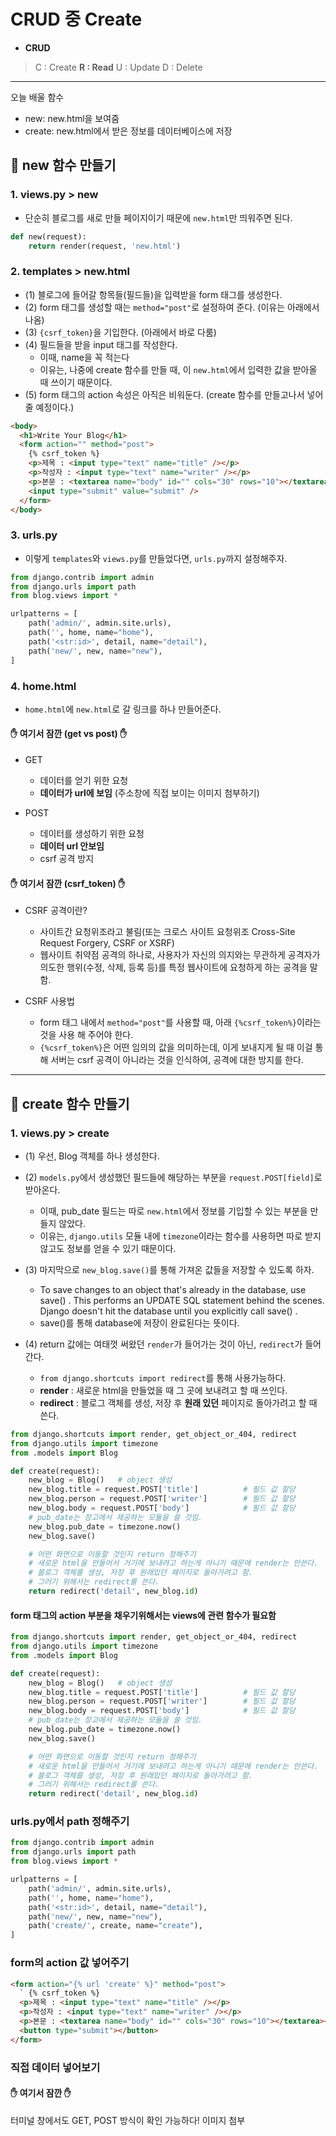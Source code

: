 # CRUD 중 Create

- **CRUD**

> C : Create
> **R : Read**
> U : Update
> D : Delete

---

오늘 배울 함수

- new: new.html을 보여줌
- create: new.html에서 받은 정보를 데이터베이스에 저장

## 💎 new 함수 만들기

### 1. views.py > new

- 단순히 블로그를 새로 만들 페이지이기 때문에 `new.html`만 띄워주면 된다.

```python
def new(request):
    return render(request, 'new.html')
```

### 2. templates > new.html

- (1) 블로그에 들어갈 항목들(필드들)을 입력받을 form 태그를 생성한다.
- (2) form 태그를 생성할 때는 `method="post"`로 설정하여 준다. (이유는 아래에서 나옴)
- (3) `{csrf_token}`을 기입한다. (아래에서 바로 다룸)
- (4) 필드들을 받을 input 태그를 작성한다.
  - 이때, name을 꼭 적는다
  - 이유는, 나중에 create 함수를 만들 때, 이 `new.html`에서 입력한 값을 받아올 때 쓰이기 때문이다.
- (5) form 태그의 action 속성은 아직은 비워둔다. (create 함수를 만들고나서 넣어줄 예정이다.)

```html
<body>
  <h1>Write Your Blog</h1>
  <form action="" method="post">
    {% csrf_token %}
    <p>제목 : <input type="text" name="title" /></p>
    <p>작성자 : <input type="text" name="writer" /></p>
    <p>본문 : <textarea name="body" id="" cols="30" rows="10"></textarea></p>
    <input type="submit" value="submit" />
  </form>
</body>
```

### 3. urls.py

- 이렇게 `templates`와 `views.py`를 만들었다면, `urls.py`까지 설정해주자.

```python
from django.contrib import admin
from django.urls import path
from blog.views import *

urlpatterns = [
    path('admin/', admin.site.urls),
    path('', home, name="home"),
    path('<str:id>', detail, name="detail"),
    path('new/', new, name="new"),
]
```

### 4. home.html

- `home.html`에 `new.html`로 갈 링크를 하나 만들어준다.

#### ✋ 여기서 잠깐 (get vs post) ✋

- GET

  - 데이터를 얻기 위한 요청
  - **데이터가 url에 보임** (주소창에 직접 보이는 이미지 첨부하기)

- POST
  - 데이터를 생성하기 위한 요청
  - **데이터 url 안보임**
  - csrf 공격 방지

#### ✋ 여기서 잠깐 (csrf_token) ✋

- CSRF 공격이란?

  - 사이트간 요청위조라고 불림(또는 크로스 사이트 요청위조 Cross-Site Request Forgery, CSRF or XSRF)
  - 웹사이트 취약점 공격의 하나로, 사용자가 자신의 의지와는 무관하게 공격자가 의도한 행위(수정, 삭제, 등록 등)를 특정 웹사이트에 요청하게 하는 공격을 말함.

- CSRF 사용법
  - form 태그 내에서 `method="post"`를 사용할 때, 아래 `{%csrf_token%}`이라는 것을 사용 해 주어야 한다.
  - `{%csrf_token%}`은 어떤 임의의 값을 의미하는데, 이게 보내지게 될 때 이걸 통해 서버는 csrf 공격이 아니라는 것을 인식하여, 공격에 대한 방지를 한다.

---

## 💎 create 함수 만들기

### 1. views.py > create

- (1) 우선, Blog 객체를 하나 생성한다.
- (2) `models.py`에서 생성했던 필드들에 해당하는 부분을 `request.POST[field]`로 받아온다.
  - 이때, pub_date 필드는 따로 `new.html`에서 정보를 기입할 수 있는 부분을 만들지 않았다.
  - 이유는, `django.utils` 모듈 내에 `timezone`이라는 함수를 사용하면 따로 받지않고도 정보를 얻을 수 있기 때문이다.
- (3) 마지막으로 `new_blog.save()`를 통해 가져온 값들을 저장할 수 있도록 하자.

  - To save changes to an object that's already in the database, use save() . This performs an UPDATE SQL statement behind the scenes. Django doesn't hit the database until you explicitly call save() .
  - save()를 통해 database에 저장이 완료된다는 뜻이다.

- (4) return 값에는 여태껏 써왔던 `render`가 들어가는 것이 아닌, `redirect`가 들어간다.
  - `from django.shortcuts import redirect`를 통해 사용가능하다.
  - **render** : 새로운 html을 만들었을 때 그 곳에 보내려고 할 때 쓰인다.
  - **redirect** : 블로그 객체를 생성, 저장 후 **원래 있던** 페이지로 돌아가려고 할 때 쓴다.

```python
from django.shortcuts import render, get_object_or_404, redirect
from django.utils import timezone
from .models import Blog

def create(request):
    new_blog = Blog()   # object 생성
    new_blog.title = request.POST['title']          # 필드 값 할당
    new_blog.person = request.POST['writer']        # 필드 값 할당
    new_blog.body = request.POST['body']            # 필드 값 할당
    # pub_date는 장고에서 제공하는 모듈을 쓸 것임.
    new_blog.pub_date = timezone.now()
    new_blog.save()

    # 어떤 화면으로 이동할 것인지 return 정해주기
    # 새로운 html을 만들어서 거기에 보내려고 하는게 아니기 때문에 render는 안쓴다.
    # 블로그 객체를 생성, 저장 후 원래있던 페이지로 돌아가려고 함.
    # 그러기 위해서는 redirect를 쓴다.
    return redirect('detail', new_blog.id)
```

#### form 태그의 action 부분을 채우기위해서는 views에 관련 함수가 필요함

```python
from django.shortcuts import render, get_object_or_404, redirect
from django.utils import timezone
from .models import Blog

def create(request):
    new_blog = Blog()   # object 생성
    new_blog.title = request.POST['title']          # 필드 값 할당
    new_blog.person = request.POST['writer']        # 필드 값 할당
    new_blog.body = request.POST['body']            # 필드 값 할당
    # pub_date는 장고에서 제공하는 모듈을 쓸 것임.
    new_blog.pub_date = timezone.now()
    new_blog.save()

    # 어떤 화면으로 이동할 것인지 return 정해주기
    # 새로운 html을 만들어서 거기에 보내려고 하는게 아니기 때문에 render는 안쓴다.
    # 블로그 객체를 생성, 저장 후 원래있던 페이지로 돌아가려고 함.
    # 그러기 위해서는 redirect를 쓴다.
    return redirect('detail', new_blog.id)
```

### urls.py에서 path 정해주기

```python
from django.contrib import admin
from django.urls import path
from blog.views import *

urlpatterns = [
    path('admin/', admin.site.urls),
    path('', home, name="home"),
    path('<str:id>', detail, name="detail"),
    path('new/', new, name="new"),
    path('create/', create, name="create"),
]
```

### form의 action 값 넣어주기

```html
<form action="{% url 'create' %}" method="post">
  ` {% csrf_token %}
  <p>제목 : <input type="text" name="title" /></p>
  <p>작성자 : <input type="text" name="writer" /></p>
  <p>본문 : <textarea name="body" id="" cols="30" rows="10"></textarea></p>
  <button type="submit"></button>
</form>
```

### 직접 데이터 넣어보기

#### ✋ 여기서 잠깐 ✋

터미널 창에서도 GET, POST 방식이 확인 가능하다!
이미지 첨부
